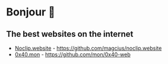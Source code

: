 # Bonjour 👋

## The best websites on the internet 

- [Noclip.website](https://noclip.website) - https://github.com/magcius/noclip.website
- [0x40.mon](0x40.mon.im/) - https://github.com/mon/0x40-web
